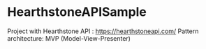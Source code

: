 # HearthstoneAPISample

Project with Hearthstone API : https://hearthstoneapi.com/
Pattern architecture: MVP (Model-View-Presenter)

